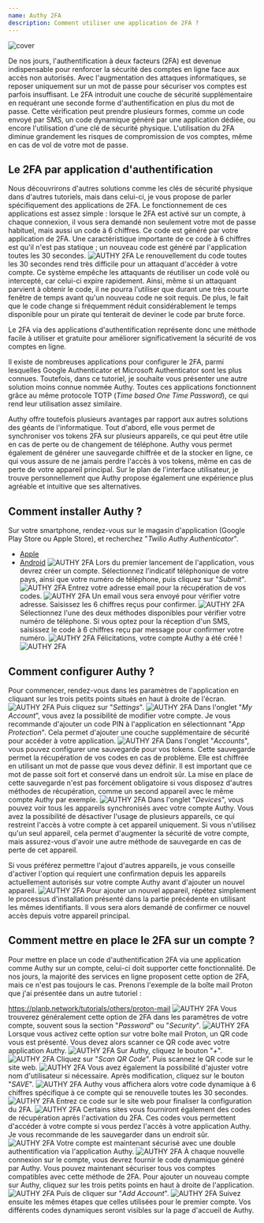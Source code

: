 ```yaml
---
name: Authy 2FA
description: Comment utiliser une application de 2FA ?
---
```

![cover](assets/cover.webp)

De nos jours, l'authentification à deux facteurs (2FA) est devenue indispensable pour renforcer la sécurité des comptes en ligne face aux accès non autorisés. Avec l'augmentation des attaques informatiques, se reposer uniquement sur un mot de passe pour sécuriser vos comptes est parfois insuffisant. Le 2FA introduit une couche de sécurité supplémentaire en requérant une seconde forme d'authentification en plus du mot de passe. Cette vérification peut prendre plusieurs formes, comme un code envoyé par SMS, un code dynamique généré par une application dédiée, ou encore l'utilisation d'une clé de sécurité physique. L'utilisation du 2FA diminue grandement les risques de compromission de vos comptes, même en cas de vol de votre mot de passe.

## Le 2FA par application d'authentification

Nous découvrirons d'autres solutions comme les clés de sécurité physique dans d'autres tutoriels, mais dans celui-ci, je vous propose de parler spécifiquement des applications de 2FA. Le fonctionnement de ces applications est assez simple : lorsque le 2FA est activé sur un compte, à chaque connexion, il vous sera demandé non seulement votre mot de passe habituel, mais aussi un code à 6 chiffres. Ce code est généré par votre application de 2FA. Une caractéristique importante de ce code à 6 chiffres est qu'il n'est pas statique ; un nouveau code est généré par l'application toutes les 30 secondes.
![AUTHY 2FA](assets/notext/01.webp)
Le renouvellement du code toutes les 30 secondes rend très difficile pour un attaquant d'accéder à votre compte. Ce système empêche les attaquants de réutiliser un code volé ou intercepté, car celui-ci expire rapidement. Ainsi, même si un attaquant parvient à obtenir le code, il ne pourra l'utiliser que durant une très courte fenêtre de temps avant qu'un nouveau code ne soit requis. De plus, le fait que le code change si fréquemment réduit considérablement le temps disponible pour un pirate qui tenterait de deviner le code par brute force.

Le 2FA via des applications d'authentification représente donc une méthode facile à utiliser et gratuite pour améliorer significativement la sécurité de vos comptes en ligne.

Il existe de nombreuses applications pour configurer le 2FA, parmi lesquelles Google Authenticator et Microsoft Authenticator sont les plus connues. Toutefois, dans ce tutoriel, je souhaite vous présenter une autre solution moins connue nommée Authy. Toutes ces applications fonctionnent grâce au même protocole TOTP (*Time based One Time Password*), ce qui rend leur utilisation assez similaire.

Authy offre toutefois plusieurs avantages par rapport aux autres solutions des géants de l'informatique. Tout d'abord, elle vous permet de synchroniser vos tokens 2FA sur plusieurs appareils, ce qui peut être utile en cas de perte ou de changement de téléphone. Authy vous permet également de générer une sauvegarde chiffrée et de la stocker en ligne, ce qui vous assure de ne jamais perdre l'accès à vos tokens, même en cas de perte de votre appareil principal. Sur le plan de l'interface utilisateur, je trouve personnellement que Authy propose également une expérience plus agréable et intuitive que ses alternatives.

## Comment installer Authy ?

Sur votre smartphone, rendez-vous sur le magasin d'application (Google Play Store ou Apple Store), et recherchez "*Twilio Authy Authenticator*".

- [Apple](https://apps.apple.com/us/app/twilio-authy/id494168017)
- [Android](https://play.google.com/store/apps/details?id=com.authy.authy)
![AUTHY 2FA](assets/notext/02.webp)
Lors du premier lancement de l'application, vous devrez créer un compte. Sélectionnez l'indicatif téléphonique de votre pays, ainsi que votre numéro de téléphone, puis cliquez sur "*Submit*".
![AUTHY 2FA](assets/notext/03.webp)
Entrez votre adresse email pour la récupération de vos codes.
![AUTHY 2FA](assets/notext/04.webp)
Un email vous sera envoyé pour vérifier votre adresse. Saisissez les 6 chiffres reçus pour confirmer.
![AUTHY 2FA](assets/notext/05.webp)
Sélectionnez l'une des deux méthodes disponibles pour vérifier votre numéro de téléphone. Si vous optez pour la réception d'un SMS, saisissez le code à 6 chiffres reçu par message pour confirmer votre numéro.
![AUTHY 2FA](assets/notext/06.webp)
Félicitations, votre compte Authy a été créé !
![AUTHY 2FA](assets/notext/07.webp)
## Comment configurer Authy ?

Pour commencer, rendez-vous dans les paramètres de l'application en cliquant sur les trois petits points situés en haut à droite de l'écran.
![AUTHY 2FA](assets/notext/08.webp)
Puis cliquez sur "*Settings*".
![AUTHY 2FA](assets/notext/09.webp)
Dans l'onglet "*My Account*", vous avez la possibilité de modifier votre compte. Je vous recommande d'ajouter un code PIN à l'application en sélectionnant "*App Protection*". Cela permet d'ajouter une couche supplémentaire de sécurité pour accéder à votre application.
![AUTHY 2FA](assets/notext/10.webp)
Dans l'onglet "*Accounts*", vous pouvez configurer une sauvegarde pour vos tokens. Cette sauvegarde permet la récupération de vos codes en cas de problème. Elle est chiffrée en utilisant un mot de passe que vous devez définir. Il est important que ce mot de passe soit fort et conservé dans un endroit sûr. La mise en place de cette sauvegarde n'est pas forcément obligatoire si vous disposez d'autres méthodes de récupération, comme un second appareil avec le même compte Authy par exemple.
![AUTHY 2FA](assets/notext/11.webp)
Dans l'onglet "*Devices*", vous pouvez voir tous les appareils synchronisés avec votre compte Authy. Vous avez la possibilité de désactiver l'usage de plusieurs appareils, ce qui restreint l'accès à votre compte à cet appareil uniquement. Si vous n'utilisez qu'un seul appareil, cela permet d'augmenter la sécurité de votre compte, mais assurez-vous d'avoir une autre méthode de sauvegarde en cas de perte de cet appareil.

Si vous préférez permettre l'ajout d'autres appareils, je vous conseille d'activer l'option qui requiert une confirmation depuis les appareils actuellement autorisés sur votre compte Authy avant d'ajouter un nouvel appareil.
![AUTHY 2FA](assets/notext/12.webp)
Pour ajouter un nouvel appareil, répétez simplement le processus d'installation présenté dans la partie précédente en utilisant les mêmes identifiants. Il vous sera alors demandé de confirmer ce nouvel accès depuis votre appareil principal.

## Comment mettre en place le 2FA sur un compte ?

Pour mettre en place un code d'authentification 2FA via une application comme Authy sur un compte, celui-ci doit supporter cette fonctionnalité. De nos jours, la majorité des services en ligne proposent cette option de 2FA, mais ce n'est pas toujours le cas. Prenons l'exemple de la boîte mail Proton que j'ai présentée dans un autre tutoriel :

https://planb.network/tutorials/others/proton-mail
![AUTHY 2FA](assets/notext/13.webp)
Vous trouverez généralement cette option de 2FA dans les paramètres de votre compte, souvent sous la section "*Password*" ou "*Security*".
![AUTHY 2FA](assets/notext/14.webp)
Lorsque vous activez cette option sur votre boîte mail Proton, un QR code vous est présenté. Vous devez alors scanner ce QR code avec votre application Authy.
![AUTHY 2FA](assets/notext/15.webp)
Sur Authy, cliquez le bouton "*+*".
![AUTHY 2FA](assets/notext/16.webp)
Cliquez sur "*Scan QR Code*". Puis scannez le QR code sur le site web.
![AUTHY 2FA](assets/notext/17.webp)
Vous avez également la possibilité d'ajuster votre nom d'utilisateur si nécessaire. Après modification, cliquez sur le bouton "*SAVE*".
![AUTHY 2FA](assets/notext/18.webp)
Authy vous affichera alors votre code dynamique à 6 chiffres spécifique à ce compte qui se renouvelle toutes les 30 secondes.
![AUTHY 2FA](assets/notext/19.webp)
Entrez ce code sur le site web pour finaliser la configuration du 2FA.
![AUTHY 2FA](assets/notext/20.webp)
Certains sites vous fourniront également des codes de récupération après l'activation du 2FA. Ces codes vous permettent d'accéder à votre compte si vous perdez l'accès à votre application Authy. Je vous recommande de les sauvegarder dans un endroit sûr.
![AUTHY 2FA](assets/notext/21.webp)
Votre compte est maintenant sécurisé avec une double authentification via l'application Authy.
![AUTHY 2FA](assets/notext/22.webp)
À chaque nouvelle connexion sur le compte, vous devrez fournir le code dynamique généré par Authy. Vous pouvez maintenant sécuriser tous vos comptes compatibles avec cette méthode de 2FA. Pour ajouter un nouveau compte sur Authy, cliquez sur les trois petits points en haut à droite de l'application.
![AUTHY 2FA](assets/notext/23.webp)
Puis de cliquer sur "*Add Account*".
![AUTHY 2FA](assets/notext/24.webp)
Suivez ensuite les mêmes étapes que celles utilisées pour le premier compte. Vos différents codes dynamiques seront visibles sur la page d'accueil de Authy.

